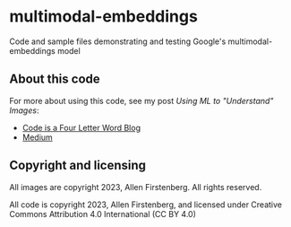 # multimodal-embeddings
Code and sample files demonstrating and testing Google's multimodal-embeddings model

## About this code

For more about using this code, see my post _Using ML to "Understand" Images_:

* [Code is a Four Letter Word Blog](https://code.iaflw.com/2023/09/using-ml-to-understand-images.html)
* [Medium](https://medium.com/@afirstenberg/using-ml-to-understand-images-3b9a06d87672)

## Copyright and licensing

All images are copyright 2023, Allen Firstenberg. All rights reserved.

All code is copyright 2023, Allen Firstenberg, and licensed under 
Creative Commons Attribution 4.0 International (CC BY 4.0)

